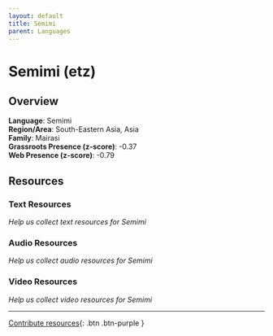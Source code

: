 ```yaml
---
layout: default
title: Semimi
parent: Languages
---
```


# Semimi (etz)

## Overview

**Language**: Semimi  
**Region/Area**: South-Eastern Asia, Asia  
**Family**: Mairasi  
**Grassroots Presence (z-score)**: -0.37  
**Web Presence (z-score)**: -0.79  

## Resources

### Text Resources
*Help us collect text resources for Semimi*

### Audio Resources
*Help us collect audio resources for Semimi*

### Video Resources
*Help us collect video resources for Semimi*

---

[Contribute resources](https://forms.office.com/e/1SfLJx3u1r){: .btn .btn-purple }
